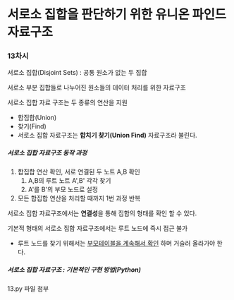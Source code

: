 # 서로소 집합을 판단하기 위한 유니온 파인드 자료구조

### 13차시

서로소 집합(Disjoint Sets) : 공통 원소가 없는 두 집합

서로소 부분 집합들로 나누어진 원소들의 데이터 처리를 위한 자료구조

서로소 집합 자료 구조는 두 종류의 연산을 지원

+ 합집합(Union) 
+ 찾기(Find)
+ 서로소 집합 자료구조는 **합치기 찾기(Union Find)** 자료구조라 불린다.



##### 서로소 집합 자료구조 동작 과정

1. 합집합 연산 확인, 서로 연결된 두 노트 A,B 확인
   1. A,B의 루트 노트 A',B' 각각 찾기
   2. A'를 B'의 부모 노드로 설정
2. 모든 합집합 연산을 처리할 때까지 1번 과정 반복



서로소 집합 자료구조에서는 **연결성**을 통해 집합의 형태를 확인 할 수 있다.

기본적 형태의 서로소 집합 자료구조에서는 루트 노드에 즉시 접근 불가

+ 루트 노드를 찾기 위해서는 <u>부모테이블을 계속해서 확인</u> 하며 거슬러 올라가야 한다.



##### 서로소 집합 자료구조 : 기본적인 구현 방법(Python)

13.py 파일 첨부

